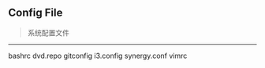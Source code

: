 Config File
-----------
>系统配置文件
-------------

bashrc
dvd.repo
gitconfig
i3.config
synergy.conf
vimrc
